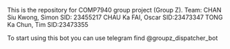 This is the repository for COMP7940 group project (Group Z).
Team:
CHAN Siu Kwong, Simon SID: 23455217
CHAU Ka FAI, Oscar  SID:23473347
TONG Ka Chun, Tim SID:23473355

To start using this bot you can use telegram find @groupz_dispatcher_bot
